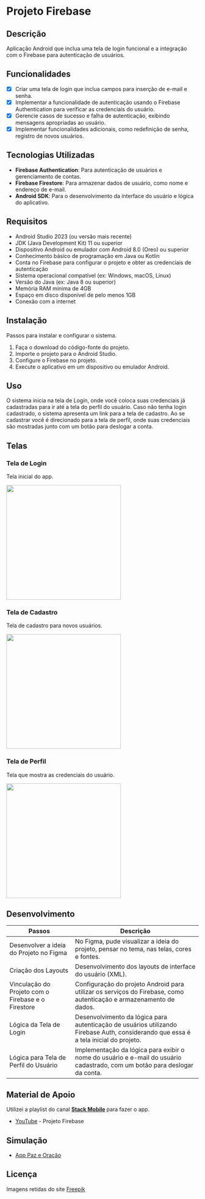# Projeto Firebase

## Descrição

Aplicação Android que inclua uma tela de login funcional e a integração com o Firebase para autenticação de usuários.

## Funcionalidades

- [X] Criar uma tela de login que inclua campos para inserção de e-mail e senha.
- [X] Implementar a funcionalidade de autenticação usando o Firebase Authentication para verificar as credenciais do usuário.
- [X] Gerencie casos de sucesso e falha de autenticação, exibindo mensagens apropriadas ao usuário.
- [X] Implementar funcionalidades adicionais, como redefinição de senha, registro de novos usuários.

## Tecnologias Utilizadas

- **Firebase Authentication**: Para autenticação de usuários e gerenciamento de contas.
- **Firebase Firestore**: Para armazenar dados de usuário, como nome e endereço de e-mail.
- **Android SDK**: Para o desenvolvimento da interface do usuário e lógica do aplicativo.

## Requisitos

- Android Studio 2023 (ou versão mais recente)
- JDK (Java Development Kit) 11 ou superior
- Dispositivo Android ou emulador com Android 8.0 (Oreo) ou superior
- Conhecimento básico de programação em Java ou Kotlin
- Conta no Firebase para configurar o projeto e obter as credenciais de autenticação
- Sistema operacional compatível (ex: Windows, macOS, Linux)
- Versão do Java (ex: Java 8 ou superior)
- Memória RAM mínima de 4GB
- Espaço em disco disponível de pelo menos 1GB
- Conexão com a internet

## Instalação

Passos para instalar e configurar o sistema.

1. Faça o download do código-fonte do projeto.
2. Importe o projeto para o Android Studio.
3. Configure o Firebase no projeto.
4. Execute o aplicativo em um dispositivo ou emulador Android.

## Uso

O sistema inicia na tela de Login, onde você coloca suas credenciais já cadastradas para ir até a tela do perfil do usuário.
Caso não tenha login cadastrado, o sistema apresenta um link para a tela de cadastro.
Ao se cadastrar você é direcionado para a tela de perfil, onde suas credenciais são mostradas junto com um botão para deslogar a conta.

## Telas
### Tela de Login
<p>Tela inicial do app.</p>
<img src="https://github.com/SilvanaMenezes/Projeto-Firebase/blob/main/app/src/main/res/values/assets/login.png" width="300">

### Tela de Cadastro
<p>Tela de cadastro para novos usuários.</p>
<img src="https://github.com/SilvanaMenezes/Projeto-Firebase/blob/main/app/src/main/res/values/assets/cadastro.png" width="300">

### Tela de Perfil
<p>Tela que mostra as credenciais do usuário.</p>
<img src="https://github.com/SilvanaMenezes/Projeto-Firebase/blob/main/app/src/main/res/values/assets/perfil.png" width="300">

## Desenvolvimento

| Passos                                     | Descrição
|--------------------------------------------|----------------------------------------------------------------------------------------------------------------------------------------|
| Desenvolver a ideia do Projeto no Figma    | No Figma, pude visualizar a ideia do projeto, pensar no tema, nas telas, cores e fontes. |
| Criação dos Layouts                        | Desenvolvimento dos layouts de interface do usuário (XML). |
| Vinculação do Projeto com o Firebase e o Firestore | Configuração do projeto Android para utilizar os serviços do Firebase, como autenticação e armazenamento de dados. |  
| Lógica da Tela de Login                  | Desenvolvimento da lógica para autenticação de usuários utilizando Firebase Auth, considerando que essa é a tela inicial do projeto. |        | Lógica da Tela de Cadastro               | Implementação da lógica para validação de campos vazios, verificação de emails válidos entre outras tratativas de excessões.|
| Lógica para Tela de Perfil do Usuário    | Implementação da lógica para exibir o nome do usuário e e-mail do usuário cadastrado, com um botão para deslogar da conta.|

## Material de Apoio

Utilizei a playlist do canal <strong> [Stack Mobile](https://www.youtube.com/@StackMobile) </strong> para fazer o app. 

- [YouTube](https://youtube.com/playlist?list=PLizN3WA8HR1y0DMrcNIz8sZvzXzRM-WNQ&si=aB-BtaJLrla-aD2n) -  Projeto Firebase

## Simulação
- [App Paz e Oração](https://github.com/SilvanaMenezes/Projeto-Firebase/blob/main/app/src/main/res/values/assets/video.webm)



## Licença
Imagens retidas do site [Freepik](https://br.freepik.com)

